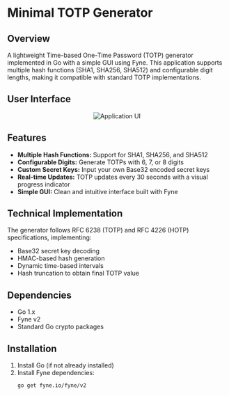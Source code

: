 # Minimal TOTP Generator

## Overview
A lightweight Time-based One-Time Password (TOTP) generator implemented in Go with a simple GUI using Fyne. This application supports multiple hash functions (SHA1, SHA256, SHA512) and configurable digit lengths, making it compatible with standard TOTP implementations.

## User Interface


<p align="center">

  <img src="https://github.com/NilScript404/Get-Brute-Forcer/blob/main/Ex.PNG" alt="Application UI">

</p>

## Features
- **Multiple Hash Functions:** Support for SHA1, SHA256, and SHA512
- **Configurable Digits:** Generate TOTPs with 6, 7, or 8 digits
- **Custom Secret Keys:** Input your own Base32 encoded secret keys
- **Real-time Updates:** TOTP updates every 30 seconds with a visual progress indicator
- **Simple GUI:** Clean and intuitive interface built with Fyne

## Technical Implementation
The generator follows RFC 6238 (TOTP) and RFC 4226 (HOTP) specifications, implementing:
- Base32 secret key decoding
- HMAC-based hash generation
- Dynamic time-based intervals
- Hash truncation to obtain final TOTP value

## Dependencies
- Go 1.x
- Fyne v2
- Standard Go crypto packages

## Installation
1. Install Go (if not already installed)
2. Install Fyne dependencies:
   ```bash
   go get fyne.io/fyne/v2

